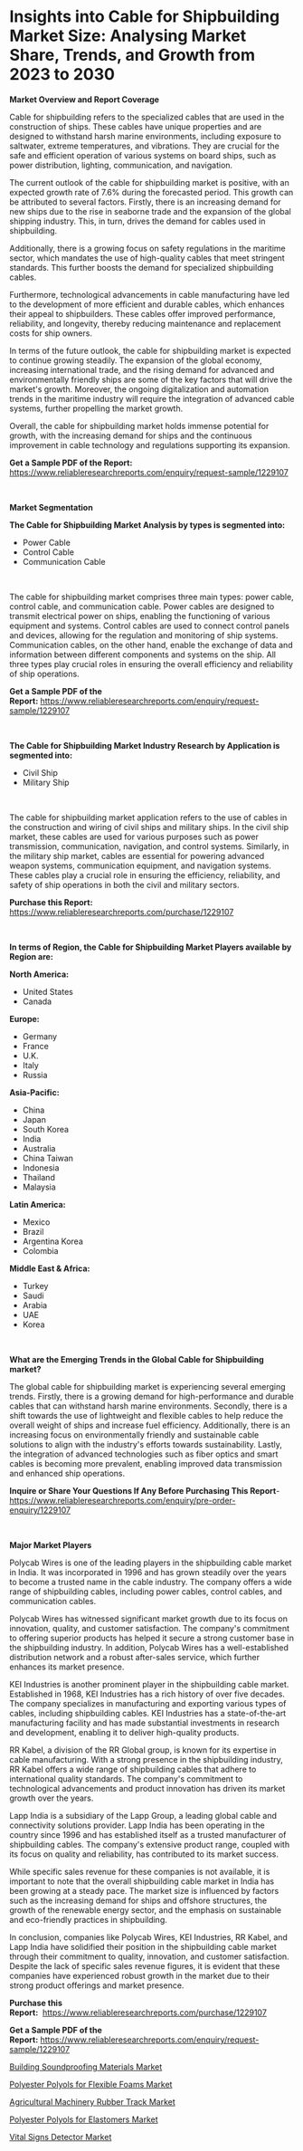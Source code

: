 <p><h1>Insights into Cable for Shipbuilding Market Size: Analysing Market Share, Trends, and Growth from 2023 to 2030</h1></p><p><strong>Market Overview and Report Coverage</strong></p>
<p><p>Cable for shipbuilding refers to the specialized cables that are used in the construction of ships. These cables have unique properties and are designed to withstand harsh marine environments, including exposure to saltwater, extreme temperatures, and vibrations. They are crucial for the safe and efficient operation of various systems on board ships, such as power distribution, lighting, communication, and navigation.</p><p>The current outlook of the cable for shipbuilding market is positive, with an expected growth rate of 7.6% during the forecasted period. This growth can be attributed to several factors. Firstly, there is an increasing demand for new ships due to the rise in seaborne trade and the expansion of the global shipping industry. This, in turn, drives the demand for cables used in shipbuilding.</p><p>Additionally, there is a growing focus on safety regulations in the maritime sector, which mandates the use of high-quality cables that meet stringent standards. This further boosts the demand for specialized shipbuilding cables.</p><p>Furthermore, technological advancements in cable manufacturing have led to the development of more efficient and durable cables, which enhances their appeal to shipbuilders. These cables offer improved performance, reliability, and longevity, thereby reducing maintenance and replacement costs for ship owners.</p><p>In terms of the future outlook, the cable for shipbuilding market is expected to continue growing steadily. The expansion of the global economy, increasing international trade, and the rising demand for advanced and environmentally friendly ships are some of the key factors that will drive the market's growth. Moreover, the ongoing digitalization and automation trends in the maritime industry will require the integration of advanced cable systems, further propelling the market growth.</p><p>Overall, the cable for shipbuilding market holds immense potential for growth, with the increasing demand for ships and the continuous improvement in cable technology and regulations supporting its expansion.</p></p>
<p><strong>Get a Sample PDF of the Report:</strong> <a href="https://www.reliableresearchreports.com/enquiry/request-sample/1229107">https://www.reliableresearchreports.com/enquiry/request-sample/1229107</a></p>
<p>&nbsp;</p>
<p><strong>Market Segmentation</strong></p>
<p><strong>The Cable for Shipbuilding Market Analysis by types is segmented into:</strong></p>
<p><ul><li>Power Cable</li><li>Control Cable</li><li>Communication Cable</li></ul></p>
<p>&nbsp;</p>
<p><p>The cable for shipbuilding market comprises three main types: power cable, control cable, and communication cable. Power cables are designed to transmit electrical power on ships, enabling the functioning of various equipment and systems. Control cables are used to connect control panels and devices, allowing for the regulation and monitoring of ship systems. Communication cables, on the other hand, enable the exchange of data and information between different components and systems on the ship. All three types play crucial roles in ensuring the overall efficiency and reliability of ship operations.</p></p>
<p><strong>Get a Sample PDF of the Report:</strong>&nbsp;<a href="https://www.reliableresearchreports.com/enquiry/request-sample/1229107">https://www.reliableresearchreports.com/enquiry/request-sample/1229107</a></p>
<p>&nbsp;</p>
<p><strong>The Cable for Shipbuilding Market Industry Research by Application is segmented into:</strong></p>
<p><ul><li>Civil Ship</li><li>Military Ship</li></ul></p>
<p>&nbsp;</p>
<p><p>The cable for shipbuilding market application refers to the use of cables in the construction and wiring of civil ships and military ships. In the civil ship market, these cables are used for various purposes such as power transmission, communication, navigation, and control systems. Similarly, in the military ship market, cables are essential for powering advanced weapon systems, communication equipment, and navigation systems. These cables play a crucial role in ensuring the efficiency, reliability, and safety of ship operations in both the civil and military sectors.</p></p>
<p><strong>Purchase this Report:</strong>&nbsp; <a href="https://www.reliableresearchreports.com/purchase/1229107">https://www.reliableresearchreports.com/purchase/1229107</a></p>
<p>&nbsp;</p>
<p><strong>In terms of Region, the Cable for Shipbuilding Market Players available by Region are:</strong></p>
<p>
    <p> <strong> North America: </strong>
        <ul>
            <li>United States</li>
            <li>Canada</li>
        </ul>
        </p> 
    <p> <strong> Europe: </strong>
        <ul>
            <li>Germany</li>
            <li>France</li>
            <li>U.K.</li>
            <li>Italy</li>
            <li>Russia</li>
        </ul>
        </p> 
    <p> <strong> Asia-Pacific: </strong>
        <ul>
            <li>China</li>
            <li>Japan</li>
            <li>South Korea</li>
            <li>India</li>
            <li>Australia</li>
            <li>China Taiwan</li>
            <li>Indonesia</li>
            <li>Thailand</li>
            <li>Malaysia</li>
        </ul>
        </p> 
    <p> <strong> Latin America: </strong>
        <ul>
            <li>Mexico</li>
            <li>Brazil</li>
            <li>Argentina Korea</li>
            <li>Colombia</li>
        </ul>
        </p> 
    <p> <strong> Middle East & Africa: </strong>
        <ul>
            <li>Turkey</li>
            <li>Saudi</li>
            <li>Arabia</li>
            <li>UAE</li>
            <li>Korea</li>
        </ul>
    </p>
    </p>
<p>&nbsp;</p>
<p><strong>What are the Emerging Trends in the Global Cable for Shipbuilding market?</strong></p>
<p><p>The global cable for shipbuilding market is experiencing several emerging trends. Firstly, there is a growing demand for high-performance and durable cables that can withstand harsh marine environments. Secondly, there is a shift towards the use of lightweight and flexible cables to help reduce the overall weight of ships and increase fuel efficiency. Additionally, there is an increasing focus on environmentally friendly and sustainable cable solutions to align with the industry's efforts towards sustainability. Lastly, the integration of advanced technologies such as fiber optics and smart cables is becoming more prevalent, enabling improved data transmission and enhanced ship operations.</p></p>
<p><strong>Inquire or Share Your Questions If Any Before Purchasing This Report</strong>- <a href="https://www.reliableresearchreports.com/enquiry/pre-order-enquiry/1229107">https://www.reliableresearchreports.com/enquiry/pre-order-enquiry/1229107</a></p>
<p>&nbsp;</p>
<p><strong>Major Market Players</strong></p>
<p><p>Polycab Wires is one of the leading players in the shipbuilding cable market in India. It was incorporated in 1996 and has grown steadily over the years to become a trusted name in the cable industry. The company offers a wide range of shipbuilding cables, including power cables, control cables, and communication cables.</p><p>Polycab Wires has witnessed significant market growth due to its focus on innovation, quality, and customer satisfaction. The company's commitment to offering superior products has helped it secure a strong customer base in the shipbuilding industry. In addition, Polycab Wires has a well-established distribution network and a robust after-sales service, which further enhances its market presence.</p><p>KEI Industries is another prominent player in the shipbuilding cable market. Established in 1968, KEI Industries has a rich history of over five decades. The company specializes in manufacturing and exporting various types of cables, including shipbuilding cables. KEI Industries has a state-of-the-art manufacturing facility and has made substantial investments in research and development, enabling it to deliver high-quality products.</p><p>RR Kabel, a division of the RR Global group, is known for its expertise in cable manufacturing. With a strong presence in the shipbuilding industry, RR Kabel offers a wide range of shipbuilding cables that adhere to international quality standards. The company's commitment to technological advancements and product innovation has driven its market growth over the years.</p><p>Lapp India is a subsidiary of the Lapp Group, a leading global cable and connectivity solutions provider. Lapp India has been operating in the country since 1996 and has established itself as a trusted manufacturer of shipbuilding cables. The company's extensive product range, coupled with its focus on quality and reliability, has contributed to its market success.</p><p>While specific sales revenue for these companies is not available, it is important to note that the overall shipbuilding cable market in India has been growing at a steady pace. The market size is influenced by factors such as the increasing demand for ships and offshore structures, the growth of the renewable energy sector, and the emphasis on sustainable and eco-friendly practices in shipbuilding.</p><p>In conclusion, companies like Polycab Wires, KEI Industries, RR Kabel, and Lapp India have solidified their position in the shipbuilding cable market through their commitment to quality, innovation, and customer satisfaction. Despite the lack of specific sales revenue figures, it is evident that these companies have experienced robust growth in the market due to their strong product offerings and market presence.</p></p>
<p><strong>Purchase this Report:</strong>&nbsp;&nbsp;<a href="https://www.reliableresearchreports.com/purchase/1229107">https://www.reliableresearchreports.com/purchase/1229107</a></p>
<p></p>
<p><strong>Get a Sample PDF of the Report:</strong>&nbsp;<a href="https://www.reliableresearchreports.com/enquiry/request-sample/1229107">https://www.reliableresearchreports.com/enquiry/request-sample/1229107</a></p>
<p><p><a href="https://www.linkedin.com/pulse/building-soundproofing-materials-market-size-share-global/">Building Soundproofing Materials Market</a></p><p><a href="https://medium.com/@cameronhuel/polyester-polyols-for-flexible-foams-market-size-cagr-trends-2024-2030-3d7e989984e1">Polyester Polyols for Flexible Foams Market</a></p><p><a href="https://www.linkedin.com/pulse/agricultural-machinery-rubber-track-market-size-growth/">Agricultural Machinery Rubber Track Market</a></p><p><a href="https://medium.com/@isaiasmarks/polyester-polyols-for-elastomers-market-comprehensive-assessment-by-type-application-and-d13239d82199">Polyester Polyols for Elastomers Market</a></p><p><a href="https://www.linkedin.com/pulse/vital-signs-detector-market-size-share-global-analysis-report/">Vital Signs Detector Market</a></p></p>